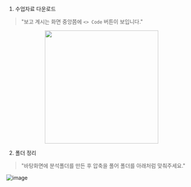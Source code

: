 1. 수업자료 다운로드
>"보고 계시는 화면 중앙쯤에 `<> Code` 버튼이 보입니다."

<center><img src="https://user-images.githubusercontent.com/43348218/206939560-23de3596-8631-43a5-99f9-7253b4a64d75.png" width="300" height="300"></center>


2. 폴더 정리
> "바탕화면에 분석폴더를 만든 후 압축을 풀어 폴더를 아래처럼 맞춰주세요."  

![image](https://user-images.githubusercontent.com/43348218/206940247-1c61de56-8fc8-45f5-b799-6cef3ddfedb9.png)
